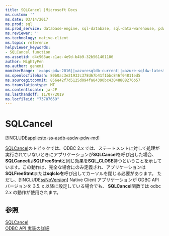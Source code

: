 ```yaml
---
title: SQLCancel |Microsoft Docs
ms.custom: ''
ms.date: 03/14/2017
ms.prod: sql
ms.prod_service: database-engine, sql-database, sql-data-warehouse, pdw
ms.reviewer: ''
ms.technology: native-client
ms.topic: reference
helpviewer_keywords:
- SQLCancel function
ms.assetid: d4c965ae-c1ac-4e9d-b4b9-32b561401106
author: MightyPen
ms.author: genemi
monikerRange: '>=aps-pdw-2016||=azuresqldb-current||=azure-sqldw-latest||>=sql-server-2016||=sqlallproducts-allversions||>=sql-server-linux-2017||=azuresqldb-mi-current'
ms.openlocfilehash: 80b0ac3e21933c378d67b41f1bbc846f04811ed5
ms.sourcegitcommit: 856e42f7d5125d094fa84390bc43048808276b57
ms.translationtype: MT
ms.contentlocale: ja-JP
ms.lasthandoff: 11/07/2019
ms.locfileid: "73787659"
---
```

# <a name="sqlcancel"></a>SQLCancel
[!INCLUDE[appliesto-ss-asdb-asdw-pdw-md](../../includes/appliesto-ss-asdb-asdw-pdw-md.md)]

  [SQLCancel](https://go.microsoft.com/fwlink/?LinkId=203516)のトピックでは、ODBC 2.x では、ステートメントに対して処理が実行されていないときにアプリケーションが**SQLCancel**を呼び出した場合、 **SQLCancel**は**SQLFreeStmt**と同じ効果を**SQL_CLOSE**持つということを示しています。この動作は、完全な場合にのみ定義され、アプリケーションは**SQLFreeStmt**または**sqlcloを**呼び出してカーソルを閉じる必要があります。 ただし、[!INCLUDE[ssNoVersion](../../includes/ssnoversion-md.md)] Native Client アプリケーションが ODBC API バージョンを 3.5. x 以降に設定している場合でも、 **SQLCancel**関数では odbc 2.x の動作が使用されます。  
  
## <a name="see-also"></a>参照  
 [SQLCancel](https://go.microsoft.com/fwlink/?LinkId=203516)   
 [ODBC API 実装の詳細](../../relational-databases/native-client-odbc-api/odbc-api-implementation-details.md)  
  
  
